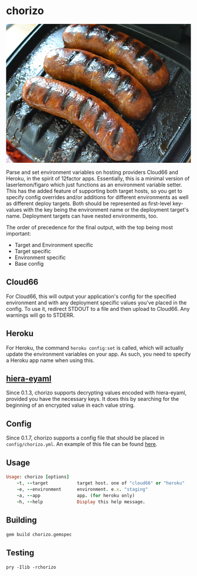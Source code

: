 # chorizo

![Chorizo sausage](chorizo.jpg)

Parse and set environment variables on hosting providers Cloud66 and Heroku, in
the spirit of 12factor apps.  Essentially, this is a minimal version of
laserlemon/figaro which just functions as an environment variable setter. This
has the added feature of supporting both target hosts, so you get to specify
config overrides and/or additions for different environments as well as
different deploy targets. Both should be represented as first-level key-values
with the key being the environment name or the deployment target's name.
Deployment targets can have nested environments, too.

The order of precedence for the final output, with the top being most
important:

* Target and Environment specific
* Target specific
* Environment specific
* Base config

## Cloud66

For Cloud66, this will output your application's config for the specified
environment and with any deployment specific values you've placed in the
config. To use it, redirect STDOUT to a file and then upload to Cloud66. Any
warnings will go to STDERR.

## Heroku

For Heroku, the command `heroku config:set` is called, which will actually
update the environment variables on your app. As such, you need to specify a
Heroku app name when using this.

## [hiera-eyaml](https://github.com/voxpupuli/hiera-eyaml)

Since 0.1.3, chorizo supports decrypting values encoded with hiera-eyaml,
provided you have the necessary keys. It does this by searching for the
beginning of an encrypted value in each value string.

## Config

Since 0.1.7, chorizo supports a config file that should be placed in
`config/chorizo.yml`. An example of this file can be found [here](examples/chorizo.yml).

## Usage

```ruby
Usage: chorizo [options]
    -t, --target           target host. one of "cloud66" or "heroku"
    -e, --environment      environment. e.x. "staging"
    -a, --app              app. (for heroku only)
    -h, --help             Display this help message.
```

## Building

`gem build chorizo.gemspec`

## Testing

`pry -Ilib -rchorizo`
